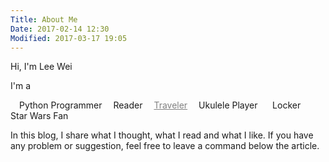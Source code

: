 ```yaml
---
Title: About Me
Date: 2017-02-14 12:30
Modified: 2017-03-17 19:05
---
```


<link href="//maxcdn.bootstrapcdn.com/font-awesome/4.2.0/css/font-awesome.min.css" rel="stylesheet">


Hi, I'm Lee Wei

I'm a
  
<i class="fa fa-lg fa-terminal" style="padding-right:1em"></i> Python Programmer
<i class="fa fa-lg fa-book" style="padding-right:1em"></i> Reader
<a href="https://www.flickr.com/photos/10280407@N02/" target="_blank" title="Flickr" style="color:gray"><i class="fa fa-lg fa-camera" style="padding-right:1em"></i>Traveler</a>
<i class="fa fa-lg fa-music" style="padding-right:1em"></i> Ukulele Player
<i class="fa fa-lg fa-lock" style="padding-right:1.4em"></i> Locker
<i class="fa fa-lg fa-rebel" style="padding-right:1em"></i> Star Wars Fan

In this blog, I share what I thought, what I read and what I like.
If you have any problem or suggestion, feel free to leave a command below the article.